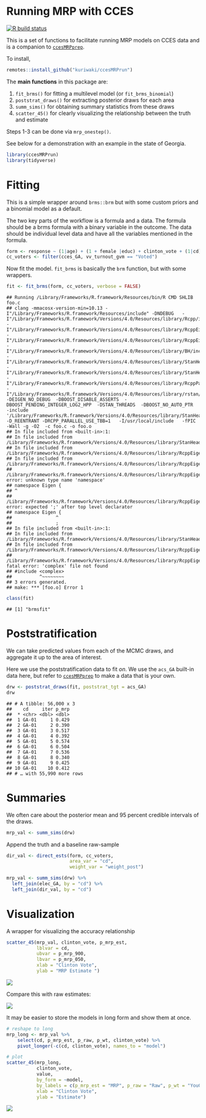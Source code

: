 Running MRP with CCES
================

<!-- badges: start -->

[![R build
status](https://github.com/kuriwaki/ccesMRPrun/workflows/R-CMD-check/badge.svg)](https://github.com/kuriwaki/ccesMRPrun/actions)

<!-- badges: end -->

This is a set of functions to facilitate running MRP models on CCES data
and is a companion to
[`ccesMRPprep`](www.shirokuriwaki.com/ccesMRPprep).

To install,

``` r
remotes::install_github("kuriwaki/ccesMRPrun")
```

The **main functions** in this package are:

1.  `fit_brms()` for fitting a multilevel model (or `fit_brms_binomial`)
2.  `poststrat_draws()` for extracting posterior draws for each area
3.  `summ_sims()` for obtaining summary statistics from these draws
4.  `scatter_45()` for clearly visualizing the relationship between the
    truth and estimate

Steps 1-3 can be done via `mrp_onestep()`.

See below for a demonstration with an example in the state of Georgia.

``` r
library(ccesMRPrun)
library(tidyverse)
```

# Fitting

This is a simple wrapper around `brms::brm` but with some custom priors
and a binomial model as a default.

The two key parts of the workflow is a formula and a data. The formula
should be a brms formula with a binary variable in the outcome. The data
should be individual level data and have all the variables mentioned in
the formula.

``` r
form <- response ~ (1|age) + (1 + female |educ) + clinton_vote + (1|cd)
cc_voters <- filter(cces_GA, vv_turnout_gvm == "Voted")
```

Now fit the model. `fit_brms` is basically the `brm` function, but with
some wrappers.

``` r
fit <- fit_brms(form, cc_voters, verbose = FALSE)
```

    ## Running /Library/Frameworks/R.framework/Resources/bin/R CMD SHLIB foo.c
    ## clang -mmacosx-version-min=10.13 -I"/Library/Frameworks/R.framework/Resources/include" -DNDEBUG   -I"/Library/Frameworks/R.framework/Versions/4.0/Resources/library/Rcpp/include/"  -I"/Library/Frameworks/R.framework/Versions/4.0/Resources/library/RcppEigen/include/"  -I"/Library/Frameworks/R.framework/Versions/4.0/Resources/library/RcppEigen/include/unsupported"  -I"/Library/Frameworks/R.framework/Versions/4.0/Resources/library/BH/include" -I"/Library/Frameworks/R.framework/Versions/4.0/Resources/library/StanHeaders/include/src/"  -I"/Library/Frameworks/R.framework/Versions/4.0/Resources/library/StanHeaders/include/"  -I"/Library/Frameworks/R.framework/Versions/4.0/Resources/library/RcppParallel/include/"  -I"/Library/Frameworks/R.framework/Versions/4.0/Resources/library/rstan/include" -DEIGEN_NO_DEBUG  -DBOOST_DISABLE_ASSERTS  -DBOOST_PENDING_INTEGER_LOG2_HPP  -DSTAN_THREADS  -DBOOST_NO_AUTO_PTR  -include '/Library/Frameworks/R.framework/Versions/4.0/Resources/library/StanHeaders/include/stan/math/prim/mat/fun/Eigen.hpp'  -D_REENTRANT -DRCPP_PARALLEL_USE_TBB=1   -I/usr/local/include   -fPIC  -Wall -g -O2  -c foo.c -o foo.o
    ## In file included from <built-in>:1:
    ## In file included from /Library/Frameworks/R.framework/Versions/4.0/Resources/library/StanHeaders/include/stan/math/prim/mat/fun/Eigen.hpp:13:
    ## In file included from /Library/Frameworks/R.framework/Versions/4.0/Resources/library/RcppEigen/include/Eigen/Dense:1:
    ## In file included from /Library/Frameworks/R.framework/Versions/4.0/Resources/library/RcppEigen/include/Eigen/Core:88:
    ## /Library/Frameworks/R.framework/Versions/4.0/Resources/library/RcppEigen/include/Eigen/src/Core/util/Macros.h:628:1: error: unknown type name 'namespace'
    ## namespace Eigen {
    ## ^
    ## /Library/Frameworks/R.framework/Versions/4.0/Resources/library/RcppEigen/include/Eigen/src/Core/util/Macros.h:628:16: error: expected ';' after top level declarator
    ## namespace Eigen {
    ##                ^
    ##                ;
    ## In file included from <built-in>:1:
    ## In file included from /Library/Frameworks/R.framework/Versions/4.0/Resources/library/StanHeaders/include/stan/math/prim/mat/fun/Eigen.hpp:13:
    ## In file included from /Library/Frameworks/R.framework/Versions/4.0/Resources/library/RcppEigen/include/Eigen/Dense:1:
    ## /Library/Frameworks/R.framework/Versions/4.0/Resources/library/RcppEigen/include/Eigen/Core:96:10: fatal error: 'complex' file not found
    ## #include <complex>
    ##          ^~~~~~~~~
    ## 3 errors generated.
    ## make: *** [foo.o] Error 1

``` r
class(fit)
```

    ## [1] "brmsfit"

# Poststratification

We can take predicted values from each of the MCMC draws, and aggregate
it up to the area of interest.

Here we use the poststratification data to fit *on*. We use the `acs_GA`
built-in data here, but refer to
[`ccesMRPprep`](www.shirokuriwaki.com/ccesMRPprep) to make a data that
is your own.

``` r
drw <- poststrat_draws(fit, poststrat_tgt = acs_GA)
drw
```

    ## # A tibble: 56,000 x 3
    ##    cd     iter p_mrp
    ##  * <chr> <dbl> <dbl>
    ##  1 GA-01     1 0.429
    ##  2 GA-01     2 0.390
    ##  3 GA-01     3 0.517
    ##  4 GA-01     4 0.392
    ##  5 GA-01     5 0.574
    ##  6 GA-01     6 0.504
    ##  7 GA-01     7 0.536
    ##  8 GA-01     8 0.340
    ##  9 GA-01     9 0.425
    ## 10 GA-01    10 0.412
    ## # … with 55,990 more rows

# Summaries

We often care about the posterior mean and 95 percent credible intervals
of the draws.

``` r
mrp_val <- summ_sims(drw)
```

Append the truth and a baseline raw-sample

``` r
dir_val <- direct_ests(form, cc_voters, 
                       area_var = "cd", 
                       weight_var = "weight_post")

mrp_val <- summ_sims(drw) %>% 
  left_join(elec_GA, by = "cd") %>% 
  left_join(dir_val, by = "cd")
```

# Visualization

A wrapper for visualizing the accuracy relationship

``` r
scatter_45(mrp_val, clinton_vote, p_mrp_est, 
           lblvar = cd,
           ubvar = p_mrp_900,
           lbvar = p_mrp_050,
           xlab = "Clinton Vote",
           ylab = "MRP Estimate ")
```

<img src="README_files/figure-gfm/mrp-plot-1.png" style="display: block; margin: auto;" />

Compare this with raw estimates:

![](README_files/figure-gfm/bsl-plot-1.png)<!-- -->

It may be easier to store the models in long form and show them at once.

``` r
# reshape to long
mrp_long <- mrp_val %>% 
    select(cd, p_mrp_est, p_raw, p_wt, clinton_vote) %>% 
    pivot_longer(-c(cd, clinton_vote), names_to = "model") 

# plot
scatter_45(mrp_long, 
           clinton_vote, 
           value, 
           by_form = ~model,
           by_labels = c(p_mrp_est = "MRP", p_raw = "Raw", p_wt = "YouGov Weighted"),
           xlab = "Clinton Vote",
           ylab = "Estimate")
```

![](README_files/figure-gfm/long-plot-1.png)<!-- -->
